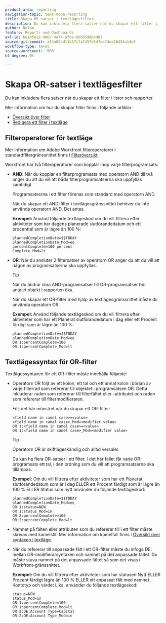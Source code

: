 ```yaml
---
product-area: reporting
navigation-topic: text-mode-reporting
title: Skapa OR-satser i textlägesfilter
description: Du kan inkludera flera satser när du skapar ett filter i listor och rapporter.
author: Nolan
feature: Reports and Dashboards
exl-id: be145e22-d66c-4a74-af0e-8bb0598b4d67
source-git-commit: af4a82ad11b57c7a7457d5d7ee74ee18494a1dc0
workflow-type: tm+mt
source-wordcount: '503'
ht-degree: 0%

---
```


# Skapa OR-satser i textlägesfilter

Du kan inkludera flera satser när du skapar ett filter i listor och rapporter.

Mer information om hur du skapar filter finns i följande artiklar:

* [Översikt över filter](/help/quicksilver/reports-and-dashboards/reports/reporting-elements/filters-overview.md)
* [Redigera ett filter i textläge](/help/quicksilver/reports-and-dashboards/reports/text-mode/edit-text-mode-in-filter.md)

## Filteroperatorer för textläge

Mer information om Adobe Workfront filteroperatorer i standardfiltergränssnittet finns i [Filteröversikt](/help/quicksilver/reports-and-dashboards/reports/reporting-elements/filters-overview.md).

Workfront har två filteroperatorer som kopplar ihop varje filterprogramsats:

* **AND**: När du kopplar en filterprogramsats med operatorn AND till två anger du att du vill att båda filterprogramsatserna ska uppfyllas samtidigt.

  Programsatserna i ett filter förenas som standard med operatorn AND.

  När du skapar ett AND-filter i textlägesgränssnittet behöver du inte använda operatorn AND. Det antas.

  **Exempel:** Använd följande textlägeskod om du vill filtrera efter aktiviteter som har dagens planerade slutförandedatum och ett procenttal som är lägre än 100 %:

  ```
  plannedCompletionDate=$$TODAY
  plannedCompletionDate_Mod=eq 
  percentComplete=100 percent
  Complete_Mod=lt
  ```

* **OR**: När du ansluter 2 filtersatser av operatorn OR anger du att du vill att någon av programsatserna ska uppfyllas.

  >[!TIP]
  >
  >När du ändrar dina AND-programsatser till OR-programsatser bör antalet objekt i rapporten öka.

  När du skapar ett OR-filter med hjälp av textlägesgränssnittet måste du använda operatorn OR.

  **Exempel:** Använd följande textlägeskod om du vill filtrera efter aktiviteter som har ett Planerat slutförandedatum i dag eller ett Procent färdigt som är lägre än 100 %:

  ```
  plannedCompletionDate=$$TODAY
  plannedCompletionDate_Mod=eq
  OR:1:percentComplete=100
  OR:1:percentComplete_Mod=lt
  ```

## Textlägessyntax för OR-filter

Textlägessyntaxen för ett OR-filter måste innehålla följande:

* Operatorn OR följt av ett kolon, ett tal och ett annat kolon i början av varje filterrad som refererar till objektet i programsatsen OR. Detta inkluderar raden som refererar till filterfältet eller -attributet och raden som refererar till filtermodifieraren.

  Följ det här mönstret när du skapar ett OR-filter:

  ```
  <field name in camel case>=<value>
  <field name in camel case>_Mod=<modifier value>
  OR:1:<field name in camel case>=<value>
  OR:1:<field name in camel case>_Mod=<modifier value>
  ```

  >[!TIP]
  >
  >Operatorn OR är skiftlägeskänslig och alltid versaler.

  Du kan ha flera OR-satser i ett filter. I det här fallet får varje OR-programsats ett tal, i den ordning som du vill att programsatserna ska tillämpas.

  **Exempel:** Om du vill filtrera efter aktiviteter som har ett Planerat slutförandedatum som är i dag ELLER ett Procent färdigt som är lägre än 100 % ELLER Status som nytt använder du följande textlägeskod:

  ```
  plannedCompletionDate=$$TODAY
  plannedCompletionDate_Mod=eq
  OR:1:status=NEW
  OR:1:status_Mod=in
  OR:2:percentComplete=100
  OR:2:percentComplete_Mod=lt
  ```

* Namnet på fälten eller attributen som du refererar till i ett filter måste skrivas med kamelstil. Mer information om kamelfall finns i [Översikt över syntaxen i textläge](../../../reports-and-dashboards/reports/text-mode/text-mode-syntax-overview.md).
* När du refererar till anpassade fält i ett OR-filter måste du infoga DE: mellan OR-modifierarsyntaxen och namnet på det anpassade fältet. Du måste stava namnet på det anpassade fältet så som det visas i Workfront-gränssnittet.

  **Exempel:** Om du vill filtrera efter aktiviteter som har statusen Nytt ELLER Procent färdigt lägre än 100 % ELLER ett anpassat fält med namnet Kontotyp och värdet Lika, använder du följande textlägeskod:

  ```
  status=NEW
  status_Mod=in
  OR:1:percentComplete=100
  OR:1:percentComplete_Mod=lt
  OR:2:DE:Account Type=Capital
  OR:2:DE:Account Type_Mod=in
  ```
